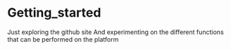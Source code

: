 # Getting_started
Just exploring the github site
And experimenting on the different functions that can be performed on the platform

